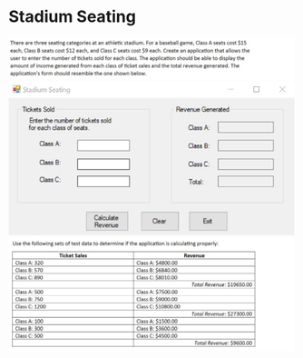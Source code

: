 # Stadium Seating

![](image/Stadium_Specs1.jpg)
![](image/Stadium_Seating.jpg)
![](image/Stadium_Specs2.jpg)

